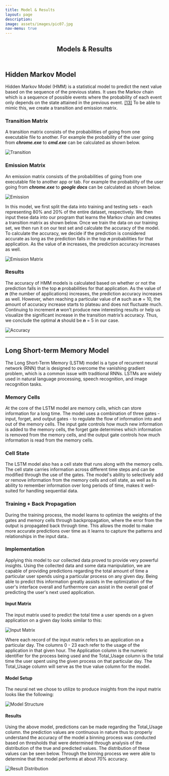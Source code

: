 ```yaml
---
title: Model & Results
layout: page
description:
image: assets/images/pic07.jpg
nav-menu: true
---
```


<!-- Main -->
<div id="main">

<!-- One -->
<section id="one">
	<div class="inner">
		<header class="major">
			<h2>Models & Results</h2>
		</header>

<h2 id="content">Hidden Markov Model</h2>
<p>Hidden Markov Model (HMM) is a statistical model to predict the next value based on the 
sequence of the previous states. It uses the Markov chain which is a sequence of possible 
events where the probability of each event only depends on the state attained in the previous 
event. <a href="zzreference.html">[13]</a> To be able to mimic this, we create a transition and emission matrix.
</p>
<div class="row">
	<div class="6u 12u$(small)">
		<h3>Transition Matrix</h3>
		<p>A transition matrix consists of the probabilities of going from one executable file 
		to another. For example the probability of the user going from <b><i>chrome.exe</i></b> to 
		<b><i>cmd.exe</i></b> can be calculated as shown below.</p>
		<span class="image fit">
		    <img src="/system-usage-analysis-website/assets/images/transition.png" alt="Transition" />
		</span>
	</div>
	<div class="6u$ 12u$(small)">
		<h3>Emission Matrix</h3>
		<p>An emission matrix consists of the probabilities of going from one executable file to 
		another app or tab. For example the probability of the user going from <b><i>chrome.exe</i></b> to 
		<b><i>google docs</i></b> can be calculated as shown below.</p>
		<span class="image fit">
		    <img src="/system-usage-analysis-website/assets/images/emission.jpg" alt="Emission" />
        </span>
	</div>
</div>
<p></p>
<p>In this model, we first split the data into training and testing sets - each representing 80% 
and 20% of the entire dataset, respectively. We then input these data into our program that learns 
the Markov chain and creates a transition matrix as shown below. Once we train the data on our training set, we 
then run it on our test set and calculate the accuracy of the model. To calculate the accuracy, we 
decide if the prediction is considered accurate as long as the prediction falls in the top <b><i>n</i></b> 
probabilities for that application. As the value of <b><i>n</i></b> increases, the prediction accuracy increases 
as well.</p>

<span class="image center">
    <img src="/system-usage-analysis-website/assets/images/emmisionmatrix.png" alt="Emission Matrix" />
</span>

<h3>Results</h3>
<p>The accuracy of HMM models is calculated based on whether or not the prediction falls in the top <b><i>n</i></b> 
probabilities for that application. As the value of <b><i>n</i></b> (the number of applications) increases, the 
prediction accuracy increases as well. However, when reaching a particular value of <b><i>n</i></b> such as <b><i>n</i></b> = 10, 
the amount of accuracy increase starts to plateau and does not fluctuate much. Continuing to 
increment <b><i>n</i></b> won’t produce new interesting results or help us visualize the significant increase in 
the transition matrix’s accuracy. Thus, we conclude the optimal <b><i>n</i></b> should be <b><i>n</i></b> = 5 in our case.</p>

<span class="image center">
    <img src="/system-usage-analysis-website/assets/images/accuracyChart.png" alt="Accuracy" />
</span>

<hr class="major" />

<h2 id="content">Long Short-term Memory Model</h2>
<p>The Long Short-Term Memory (LSTM) model is a type of recurrent neural network (RNN) 
that is designed to overcome the vanishing gradient problem, which is a common issue with 
traditional RNNs. LSTMs are widely used in natural language processing, speech recognition, and image recognition tasks.</p>
<div class="row">
	<div class="4u 12u$(small)">
		<h3>Memory Cells</h3>
		<p>At the core of the LSTM model are memory cells, which can store information for a long 
            time. The model uses a combination of three gates - input, forget, and output gates - to 
            regulate the flow of information into and out of the memory cells. The input gate controls
            how much new information is added to the memory cells, the forget gate determines which information 
            is removed from the memory cells, and the output gate controls how much information is read from the
            memory cells.</p>
	</div>
	<div class="4u 12u$(small)">
		<h3>Cell State</h3>
		<p>The LSTM model also has a cell state that runs along with the memory cells. The cell state
            carries information across different time steps and can be modified through the use of the
            gates. The model's ability to selectively add or remove information from the memory cells 
            and cell state, as well as its ability to remember information over long periods of time, 
            makes it well-suited for handling sequential data.</p>
	</div>
	<div class="4u 12u$(small)">
		<h3>Training + Back Propagation</h3>
		<p>During the training process, the model learns to optimize the weights of the gates and memory
            cells through backpropagation, where the error from the output is propagated back through time.
            This allows the model to make more accurate predictions over time as it learns to capture the 
            patterns and relationships in the input data..</p>
	</div>
</div>
<p></p>
    <h3>Implementation</h3>
		<p>Applying this model to our collected data proved to provide very powerful insights. Using the 
            collected data and some data manipulation, we are capable of providing predictions regarding
            the total amount of time a particular user spends using a particular process on any given day.
            Being able to predict this information greatly assists in the optimization of the user's interface
            overall and furthermore can assist in the overall goal of predicting the user's next used application.
        </p>
    <h4>Input Matrix</h4>
    <p>The input matrix used to predict the total time a user spends on a given application on a given day looks 
        similar to this:</p>
    <span class="image fit">
        <img src="/system-usage-analysis-website/assets/images/Screenshot 2023-03-12 at 8.13.42 AM.jpg" alt="Input Matrix" />
    </span>
    <p>Where each record of the input matrix refers to an application on a particular day. The columns 0 - 23 
        each refer to the usage of the application in that given hour. The Application column is the numeric 
        identifier for the process being used and the Total_Usage column is the total time the user spent using
        the given process on that particular day. The Total_Usage column will serve as the true value column for 
        the model.</p>
    <h4>Model Setup</h4>
    <p>The neural net we chose to utilize to produce insights from the input matrix looks like the following:</p>
    <span class="image fit">
        <img src="/system-usage-analysis-website/assets/images/Screenshot 2023-03-12 at 8.40.42 AM.jpg" alt="Model Structure" />
    </span>
    <h4>Results</h4>
    <p>Using the above model, predictions can be made regarding the Total_Usage column. the prediction values are 
        continuous in nature thus to properly understand the accuracy of the model a binning process was conducted 
        based on thresholds that were determined through analysis of the distribution of the true and predicted values.
        The distribution of these values can be seen below. Through the binning process we were able to determine that the 
        model performs at about 70% accuracy.</p>
    <span class="image center">
        <img src="/system-usage-analysis-website/assets/images/Screenshot 2023-03-12 at 9.52.40 AM.jpg" alt="Result Distribution" />
    </span>
	</div>
</section>
</div>